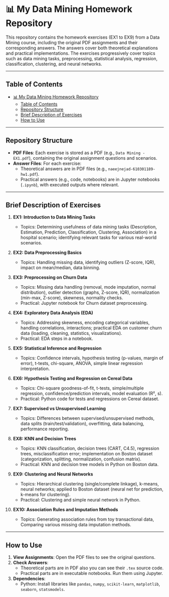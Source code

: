 # 📊 My Data Mining Homework Repository
This repository contains the homework exercises (EX1 to EX9) from a Data Mining course, including the original PDF assignments and their corresponding answers. The answers cover both theoretical explanations and practical implementations. The exercises progressively cover topics such as data mining tasks, preprocessing, statistical analysis, regression, classification, clustering, and neural networks.

---

## Table of Contents
- [📊 My Data Mining Homework Repository](#-my-data-mining-homework-repository)
  - [Table of Contents](#table-of-contents)
  - [Repository Structure](#repository-structure)
  - [Brief Description of Exercises](#brief-description-of-exercises)
  - [How to Use](#how-to-use)

---

## Repository Structure
- **PDF Files**: Each exercise is stored as a PDF (e.g., `Data Mining - EX1.pdf`), containing the original assignment questions and scenarios.
- **Answer Files**: For each exercise:
  - Theoretical answers are in PDF files (e.g., `naeejnejad-610301189-hw1.pdf`).
  - Practical answers (e.g., code, notebooks) are in Jupyter notebooks (`.ipynb`), with executed outputs where relevant.

---

## Brief Description of Exercises
1. **EX1: Introduction to Data Mining Tasks**  
   - Topics: Determining usefulness of data mining tasks (Description, Estimation, Prediction, Classification, Clustering, Association) in a hospital scenario; identifying relevant tasks for various real-world scenarios.  

2. **EX2: Data Preprocessing Basics**  
   - Topics: Handling missing data, identifying outliers (Z-score, IQR), impact on mean/median, data binning.  

3. **EX3: Preprocessing on Churn Data**  
   - Topics: Missing data handling (removal, mode imputation, normal distribution), outlier detection (graphs, Z-score, IQR), normalization (min-max, Z-score), skewness, normality checks.  
   - Practical: Jupyter notebook for Churn dataset preprocessing.  

4. **EX4: Exploratory Data Analysis (EDA)**  
   - Topics: Addressing skewness, encoding categorical variables, handling correlations, interactions; practical EDA on customer churn data (loading, cleaning, statistics, visualizations).  
   - Practical: EDA steps in a notebook.  

5. **EX5: Statistical Inference and Regression**  
   - Topics: Confidence intervals, hypothesis testing (p-values, margin of error), t-tests, chi-square, ANOVA, simple linear regression interpretation.  

6. **EX6: Hypothesis Testing and Regression on Cereal Data**  
   - Topics: Chi-square goodness-of-fit, t-tests, simple/multiple regression, confidence/prediction intervals, model evaluation (R², s).  
   - Practical: Python code for tests and regressions on Cereal dataset.  

7. **EX7: Supervised vs Unsupervised Learning**  
   - Topics: Differences between supervised/unsupervised methods, data splits (train/test/validation), overfitting, data balancing, performance reporting.  

8. **EX8: KNN and Decision Trees**  
   - Topics: KNN classification, decision trees (CART, C4.5), regression trees, misclassification error; implementation on Boston dataset (categorization, splitting, normalization, confusion matrix).  
   - Practical: KNN and decision tree models in Python on Boston data.  

9. **EX9: Clustering and Neural Networks**  
   - Topics: Hierarchical clustering (single/complete linkage), k-means, neural networks; applied to Boston dataset (neural net for prediction, k-means for clustering).  
   - Practical: Clustering and simple neural network in Python.  

10. **EX10: Association Rules and Imputation Methods**
    - Topics: Generating association rules from toy transactional data, Comparing various missing data imputation methods.
---

## How to Use
1. **View Assignments**: Open the PDF files to see the original questions.
2. **Check Answers**: 
   - Theoretical parts are in PDF also you can see their `.tex` source code.
   - Practical parts are in executable notebooks. Run them using Jupyter.
3. **Dependencies**:
   - Python: Install libraries like `pandas`, `numpy`, `scikit-learn`, `matplotlib`, `seaborn`, `statsmodels`.
